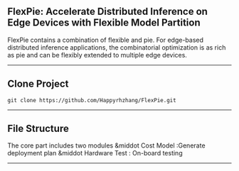 ## FlexPie: Accelerate Distributed Inference on Edge Devices with Flexible Model Partition
FlexPie contains a combination of flexible and pie. For edge-based distributed inference applications, the combinatorial optimization is as rich as pie and can be flexibly extended to multiple edge devices.
****
## Clone Project
```
git clone https://github.com/Happyrhzhang/FlexPie.git
```
****
## File Structure
The core part includes two modules
&middot Cost Model :Generate deployment plan 
&middot Hardware Test : On-board testing
****
